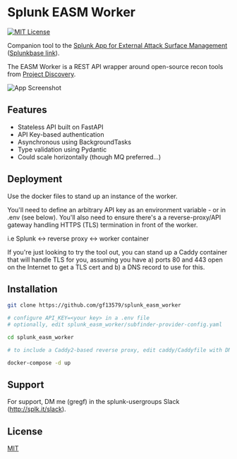
# Splunk EASM Worker

[![MIT License](https://img.shields.io/badge/License-MIT-green.svg)](https://choosealicense.com/licenses/mit/)

Companion tool to the [Splunk App for External Attack Surface Management](https://github.com/gf13579/splunk_app_for_easm) ([Splunkbase link](https://splunkbase.splunk.com/app/7010)).

The EASM Worker is a REST API wrapper around open-source recon tools from [Project Discovery](https://projectdiscovery.io/).



![App Screenshot](https://cdn.splunkbase.splunk.com/media/public/screenshots/2096f65a-433d-11ee-b763-be9ef1ecbd47.png)


## Features

- Stateless API built on FastAPI
- API Key-based authentication
- Asynchronous using BackgroundTasks
- Type validation using Pydantic
- Could scale horizontally (though MQ preferred...)

## Deployment

Use the docker files to stand up an instance of the worker.

You'll need to define an arbitrary API key as an environment variable - or in .env (see below). You'll also need to ensure there's a a reverse-proxy/API gateway handling HTTPS (TLS) termination in front of the worker.

i.e Splunk <-> reverse proxy <-> worker container

If you're just looking to try the tool out, you can stand up a Caddy container that will handle TLS for you, assuming you have a) ports 80 and 443 open on the Internet to get a TLS cert and b) a DNS record to use for this.
## Installation

```bash
git clone https://github.com/gf13579/splunk_easm_worker

# configure API_KEY=<your key> in a .env file
# optionally, edit splunk_easm_worker/subfinder-provider-config.yaml

cd splunk_easm_worker

# to include a Caddy2-based reverse proxy, edit caddy/Caddyfile with DNS name and add '--profile use_caddy' to the docker-compose command

docker-compose -d up
```
    
## Support

For support, DM me (gregf) in the splunk-usergroups Slack (http://splk.it/slack).
## License

[MIT](https://choosealicense.com/licenses/mit/)

